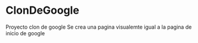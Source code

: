 # ClonDeGoogle
Proyecto clon de google
Se crea una pagina visualemte igual a la pagina de inicio de google
